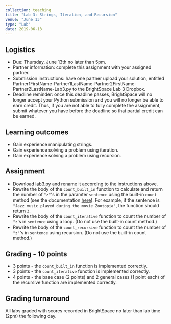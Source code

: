 ```yaml
---
collection: teaching
title: "Lab 3: Strings, Iteration, and Recursion"
venue: "June 13"
type: "Lab"
date: 2019-06-13
---
```


## Logistics
* Due: Thursday, June 13th no later than 5pm.
* Partner information: complete this assignment with your assigned partner.
* Submission instructions: have one partner upload your solution,
entitled Partner1FirstName-Partner1LastName-Partner2FirstName-Partner2LastName-Lab3.py
to the BrightSpace Lab 3 Dropbox.
* Deadline reminder: once this deadline passes, BrightSpace will no longer accept your Python
submission and you will no longer be able to earn credit. Thus, if you are not able to fully
complete the assignment, submit whatever you have before the deadline so that partial credit can be earned.

## Learning outcomes
* Gain experience manipulating strings.
* Gain experience solving a problem using iteration.
* Gain experience solving a problem using recursion.

## Assignment
* Download [lab3.py](https://lgw2.github.io/teaching/csci127-summer-2019/labs/lab3.py)
and rename it according to the instructions above.
* Rewrite the body of the `count_built_in` function to calculate and return the number
of `"z"`'s in the paramter `sentence` using the built-in `count` method (see the documentation
[here](https://docs.python.org/3/library/stdtypes.html?highlight=isdigit#str.count)).
For example, if the sentence is `"Jazz music played during the movie Zootopia"`, the
function should return `3`.
* Rewrite the body of the `count_iterative` function to count the number of `"z`'s in
`sentence` using a loop. (Do not use the built-in count method.)
* Rewrite the body of the `count_recursive` function to count the number of `"z"`'s in
`sentence` using recursion. (Do not use the built-in count method.)


## Grading - 10 points
* 3 points - the `count_built_in` function is implemented correctly.
* 3 points - the `count_iterative` function is implemented correctly.
* 4 points - the base case (2 points) and 2 general cases (1 point each) of the
recursive function are implemented correctly.

## Grading turnaround
All labs graded with scores recorded in BrightSpace no later than lab time (2pm) the following day.
